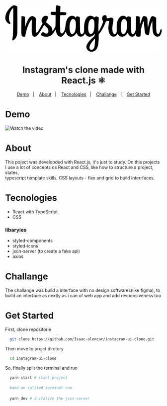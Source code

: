<h1 align="center">
  <img src="./.github/logo.svg" alt="instagram logo" height="150px">
  <br />
  <br> Instagram's clone made with React.js ⚛️</br>
</h1>

<p align="center">
  <a href="#demo">Demo</a>&nbsp;&nbsp;&nbsp;|&nbsp;&nbsp;&nbsp;
  <a href="#about">About</a>&nbsp;&nbsp;&nbsp;|&nbsp;&nbsp;&nbsp;
  <a href="#tecnologies">Tecnologies</a>&nbsp;&nbsp;&nbsp;|&nbsp;&nbsp;&nbsp;
  <a href="#desafio">Challange</a>&nbsp;&nbsp;&nbsp;|&nbsp;&nbsp;&nbsp;
  <a href="#get-started">Get Started</a>
</p>

# Demo

![Watch the video](./.github/instaclone.gif)

# About

This poject was developded with React.js, it's just to study. On this projects  
I use a lot of concepts os React and CSS, like how to structure a project, states,  
typescript template skills, CSS layouts - flex and grid to build interrfaces.

# Tecnologies

- React with TypeScript
- CSS

### libaryies

- styled-components
- styled-icons
- json-server (to create a fake api)
- axios

# Challange

The challange was build a interface with no design softwares(like figma), to  
build an interface as nextly as i can of web app and add responsiveness too

# Get Started

First, clone repositorie

```bash
  git clone https://github.com/Isaac-alencar/instagram-ui-clone.git
```

Then move to projct dirctory

```bash
  cd instagram-ui-clone
```

So, finally split the terminal and run

```bash
  yarn start # start project

  #and on splited terminal run

  yarn dev # initalize the json-server
```
